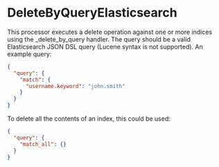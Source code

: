 <!--
  Licensed to the Apache Software Foundation (ASF) under one or more
  contributor license agreements.  See the NOTICE file distributed with
  this work for additional information regarding copyright ownership.
  The ASF licenses this file to You under the Apache License, Version 2.0
  (the "License"); you may not use this file except in compliance with
  the License.  You may obtain a copy of the License at
      http://www.apache.org/licenses/LICENSE-2.0
  Unless required by applicable law or agreed to in writing, software
  distributed under the License is distributed on an "AS IS" BASIS,
  WITHOUT WARRANTIES OR CONDITIONS OF ANY KIND, either express or implied.
  See the License for the specific language governing permissions and
  limitations under the License.
-->

# DeleteByQueryElasticsearch

This processor executes a delete operation against one or more indices using the \_delete\_by\_query handler. The query
should be a valid Elasticsearch JSON DSL query (Lucene syntax is not supported). An example query:

```json
{
  "query": {
    "match": {
      "username.keyword": "john.smith"
    }
  }
}
```

To delete all the contents of an index, this could be used:

```json
{
  "query": {
    "match_all": {}
  }
}
```
